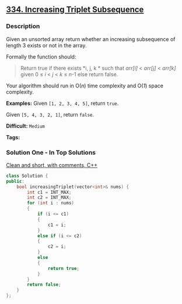 ## [334. Increasing Triplet Subsequence](https://leetcode.com/problems/increasing-triplet-subsequence/description/)

### Description

Given an unsorted array return whether an increasing subsequence of length 3 exists or not in the array.

Formally the function should:

> Return true if there exists *i, j, k *
> such that *arr[i]* < *arr[j]* < *arr[k]* given 0 ≤ *i* < *j* < *k* ≤ *n*-1 else return false.

Your algorithm should run in O(*n*) time complexity and O(*1*) space complexity.

**Examples:**
Given `[1, 2, 3, 4, 5]`,
return `true`.

Given `[5, 4, 3, 2, 1]`,
return `false`.



**Difficult:** `Medium`

**Tags:** 



### Solution One - In Top Solutions

[Clean and short, with comments, C++](https://discuss.leetcode.com/topic/37281/clean-and-short-with-comments-c)

```c++
class Solution {
public:
    bool increasingTriplet(vector<int>& nums) {
        int c1 = INT_MAX;
        int c2 = INT_MAX;
        for (int i : nums)
        {
            if (i <= c1)
            {
                c1 = i;
            }
            else if (i <= c2)
            {
                c2 = i;
            }
            else
            {
                return true;
            }
        }
        return false;
    }
};
```



